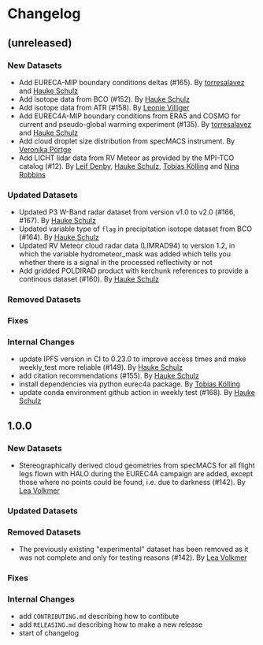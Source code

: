 # Changelog

## (unreleased)

### New Datasets
* Add EURECA-MIP boundary conditions deltas (#165). By [torresalavez](https://github.com/torresalavez) and [Hauke Schulz](https://github.com/observingClouds)
* Add isotope data from BCO (#152). By [Hauke Schulz](https://github.com/observingClouds)
* Add isotope data from ATR (#158). By [Leonie Villiger](https://github.com/leonie-villiger)
* Add EUREC4A-MIP boundary conditions from ERA5 and COSMO for current and pseudo-global warming experiment (#135). By [torresalavez](https://github.com/torresalavez) and [Hauke Schulz](https://github.com/observingClouds)
* Add cloud droplet size distribution from specMACS instrument. By [Veronika Pörtge](https://github.com/vpoertge)
* Add LICHT lidar data from RV Meteor as provided by the MPI-TCO catalog (#12). By [Leif Denby](https://github.com/leifdenby), [Hauke Schulz](https://github.com/observingClouds), [Tobias Kölling](https://github.com/d70-t) and [Nina Robbins](https://github.com/ninarobbins)
### Updated Datasets
* Updated P3 W-Band radar dataset from version v1.0 to v2.0 (#166, #167). By [Hauke Schulz](https://github.com/observingClouds)
* Updated variable type of `flag` in precipitation isotope dataset from BCO (#164). By [Hauke Schulz](https://github.com/observingClouds)
* Updated RV Meteor cloud radar data (LIMRAD94) to version 1.2, in which the variable hydrometeor_mask was added which tells you whether there is a signal in the processed reflectivity or not
* Add gridded POLDIRAD product with kerchunk references to provide a continous dataset (#160). By [Hauke Schulz](https://github.com/observingClouds)
### Removed Datasets
### Fixes
### Internal Changes
* update IPFS version in CI to 0.23.0 to improve access times and make weekly_test more reliable (#149). By [Hauke Schulz](https://github.com/observingClouds)
* add citation recommendations (#155). By [Hauke Schulz](https://github.com/observingClouds)
* install dependencies via python eurec4a package. By [Tobias Kölling](https://github.com/d70-t)
* update conda environment github action in weekly test (#168). By [Hauke Schulz](https://github.com/observingClouds)

## 1.0.0

### New Datasets
* Stereographically derived cloud geometries from specMACS for all flight legs flown with HALO during the EUREC4A campaign are added, except those where no points could be found, i.e. due to darkness (#142). By [Lea Volkmer](https://github.com/lvol08)
### Updated Datasets
### Removed Datasets
* The previously existing "experimental" dataset has been removed as it was not complete and only for testing reasons (#142). By [Lea Volkmer](https://github.com/lvol08)
### Fixes
### Internal Changes

* add `CONTRIBUTING.md` describing how to contibute
* add `RELEASING.md` describing how to make a new release
* start of changelog
